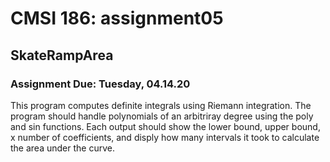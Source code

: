 

# CMSI 186: assignment05 
## SkateRampArea
### Assignment Due: Tuesday, 04.14.20

This program computes definite integrals using Riemann integration. The program should handle polynomials of an arbitriray degree using the poly and sin functions. Each output should show the lower bound, upper bound, x number of coefficients, and disply how many intervals it took to calculate the area under the curve.
